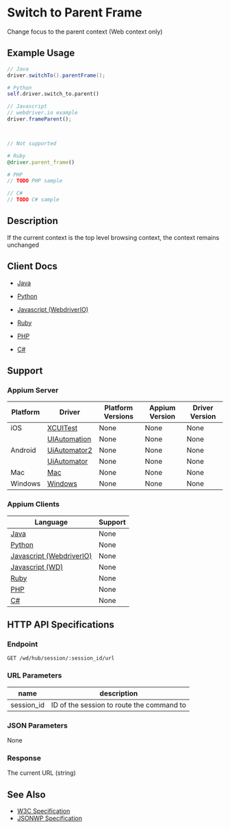 # Switch to Parent Frame

Change focus to the parent context (Web context only)
## Example Usage

```java
// Java
driver.switchTo().parentFrame();

```

```python
# Python
self.driver.switch_to.parent()

```

```javascript
// Javascript
// webdriver.io example
driver.frameParent();



// Not supported
```

```ruby
# Ruby
@driver.parent_frame()

```

```php
# PHP
// TODO PHP sample

```

```csharp
// C#
// TODO C# sample

```


## Description

If the current context is the top level browsing context, the context remains unchanged


## Client Docs

 * [Java](https://seleniumhq.github.io/selenium/docs/api/java/org/openqa/selenium/WebDriver.TargetLocator.html#parentFrame--) 
 * [Python](http://selenium-python.readthedocs.io/api.html#selenium.webdriver.remote.webdriver.WebDriver.current_url) 
 * [Javascript (WebdriverIO)](http://webdriver.io/api/protocol/frameParent.html) 

 * [Ruby](http://www.rubydoc.info/gems/selenium-webdriver/Selenium/WebDriver/TargetLocator:parent_frame) 
 * [PHP](https://github.com/appium/php-client/) 
 * [C#](https://github.com/appium/appium-dotnet-driver/) 

## Support

### Appium Server

|Platform|Driver|Platform Versions|Appium Version|Driver Version|
|--------|----------------|------|--------------|--------------|
| iOS | [XCUITest](/docs/en/drivers/ios-xcuitest.md) | None | None | None |
|  | [UIAutomation](/docs/en/drivers/ios-uiautomation.md) | None | None | None |
| Android | [UiAutomator2](/docs/en/drivers/android-uiautomator2.md) | None | None | None |
|  | [UiAutomator](/docs/en/drivers/android-uiautomator.md) | None | None | None |
| Mac | [Mac](/docs/en/drivers/mac.md) | None | None | None |
| Windows | [Windows](/docs/en/drivers/windows.md) | None | None | None |

### Appium Clients 

|Language|Support|
|--------|-------|
|[Java](https://github.com/appium/java-client/releases/latest)| None |
|[Python](https://github.com/appium/python-client/releases/latest)| None |
|[Javascript (WebdriverIO)](http://webdriver.io/index.html)| None |
|[Javascript (WD)](https://github.com/admc/wd/releases/latest)| None |
|[Ruby](https://github.com/appium/ruby_lib/releases/latest)| None |
|[PHP](https://github.com/appium/php-client/releases/latest)| None |
|[C#](https://github.com/appium/appium-dotnet-driver/releases/latest)| None |

## HTTP API Specifications

### Endpoint

`GET /wd/hub/session/:session_id/url`

### URL Parameters

|name|description|
|----|-----------|
|session_id|ID of the session to route the command to|

### JSON Parameters

None

### Response

The current URL (string)

## See Also

* [W3C Specification](https://www.w3.org/TR/webdriver/#dfn-switch-to-parent-frame)
* [JSONWP Specification](https://github.com/SeleniumHQ/selenium/wiki/JsonWireProtocol#sessionsessionidframeparent)
